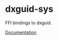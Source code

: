 # dxguid-sys #
FFI bindings to dxguid.

[Documentation](https://retep998.github.io/doc/dxguid-sys/)
